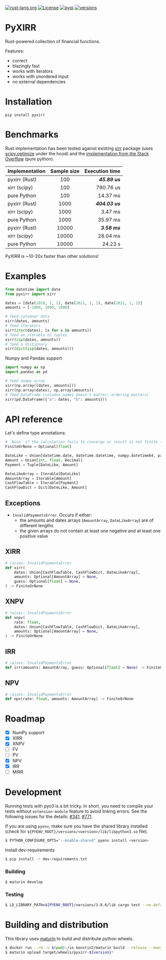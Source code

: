 [![rust-lang.org](https://img.shields.io/badge/Made%20with-Rust-red)](https://www.rust-lang.org/)
[![License](https://img.shields.io/github/license/Anexen/pyxirr.svg)](https://github.com/Anexen/pyxirr/blob/master/LICENSE)
[![pypi](https://img.shields.io/pypi/v/pyxirr.svg)](https://pypi.org/project/pyxirr/)
[![versions](https://img.shields.io/pypi/pyversions/pyxirr.svg)](https://pypi.org/project/pyxirr/)

# PyXIRR

Rust-powered collection of financial functions.

Features:

- correct
- blazingly fast
- works with iterators
- works with unordered input
- no external dependencies

# Installation

```
pip install pyxirr
```

# Benchmarks

Rust implementation has been tested against existing [xirr](https://pypi.org/project/xirr/) package
(uses [scipy.optimize](https://docs.scipy.org/doc/scipy/reference/generated/scipy.optimize.newton.html) under the hood)
and the [implementation from the Stack Overflow](https://stackoverflow.com/a/11503492) (pure python).

| Implementation | Sample size |  Execution time |
| -------------- | :---------: | --------------: |
| pyxirr (Rust)  |     100     |  **_45.89 us_** |
| xirr (scipy)   |     100     |       790.76 us |
| pure Python    |     100     |        14.37 ms |
| pyxirr (Rust)  |    1000     | **_404.03 us_** |
| xirr (scipy)   |    1000     |         3.47 ms |
| pure Python    |    1000     |        35.97 ms |
| pyxirr (Rust)  |    10000    |   **_3.58 ms_** |
| xirr (scipy)   |    10000    |        28.04 ms |
| pure Python    |    10000    |         24.23 s |

PyXIRR is ~10-20x faster than other solutions!

# Examples

```python
from datetime import date
from pyxirr import xirr

dates = [date(2020, 1, 1), date(2021, 1, 1), date(2022, 1, 1)]
amounts = [-1000, 1000, 1000]

# feed columnar data
xirr(dates, amounts)
# feed iterators
xirr(iter(dates), (x for x in amounts))
# feed an iterable of tuples
xirr(zip(dates, amounts))
# feed a dictionary
xirr(dict(zip(dates, amounts)))
```

Numpy and Pandas support

```python
import numpy as np
import pandas as pd

# feed numpy array
xirr(np.array([dates, amounts]))
xirr(np.array(dates), np.array(amounts))
# feed DataFrame (columns names doesn't matter; ordering matters)
xirr(pd.DataFrame({"a": dates, "b": amounts}))
```

# API reference

Let's define type annotations:

```python
# `None` if the calculation fails to converge or result is not finite (`inf` or `nan`)
FiniteOrNone = Optional[float]

DateLike = Union[datetime.date, datetime.datetime, numpy.datetime64, pandas.Timestamp]
Amount = Union[int, float, Decimal]
Payment = Tuple[DateLike, Amount]

DateLikeArray = Iterable[DateLike]
AmountArray = Iterable[Amount]
CashFlowTable = Iterable[Payment]
CashFlowDict = Dict[DateLike, Amount]
```

## Exceptions

- `InvalidPaymentsError`. Occurs if either:
  - the amounts and dates arrays (`AmountArray`, `DateLikeArray`) are of different lengths
  - the given arrays do not contain at least one negative and at least one positive value

## XIRR

```python
# raises: InvalidPaymentsError
def xirr(
    dates: Union[CashFlowTable, CashFlowDict, DateLikeArray],
    amounts: Optional[AmountArray] = None,
    guess: Optional[float] = None,
) -> FiniteOrNone
```

## XNPV

```python
# raises: InvalidPaymentsError
def xnpv(
    rate: float,
    dates: Union[CashFlowTable, CashFlowDict, DateLikeArray],
    amounts: Optional[AmountArray] = None,
) -> FiniteOrNone
```

## IRR

```python
# raises: InvalidPaymentsError
def irr(amounts: AmountArray, guess: Optional[float] = None) -> FiniteOrNone
```

## NPV

```python
# raises: InvalidPaymentsError
def npv(rate: float, amounts: AmountArray) -> FiniteOrNone
```

# Roadmap

- [x] NumPy support
- [x] XIRR
- [x] XNPV
- [ ] FV
- [ ] PV
- [x] NPV
- [x] IRR
- [ ] MIRR

# Development

Running tests with pyo3 is a bit tricky. In short, you need to compile your tests without `extension-module` feature to avoid linking errors.
See the following issues for the details: [#341](https://github.com/PyO3/pyo3/issues/341), [#771](https://github.com/PyO3/pyo3/issues/771).

If you are using `pyenv`, make sure you have the shared library installed (check for `${PYENV_ROOT}/versions/<version>/lib/libpython3.so` file).

```bash
$ PYTHON_CONFIGURE_OPTS="--enable-shared" pyenv install <version>
```

Install dev-requirements

```bash
$ pip install -r dev-requirements.txt
```

### Building

```bash
$ maturin develop
```

### Testing

```bash
$ LD_LIBRARY_PATH=${PYENV_ROOT}/versions/3.8.6/lib cargo test --no-default-features
```

# Building and distribution

This library uses [maturin](https://github.com/PyO3/maturin) to build and distribute python wheels.

```bash
$ docker run --rm -v $(pwd):/io konstin2/maturin build --release --manylinux 2010 --strip
$ maturin upload target/wheels/pyxirr-${version}*
```
